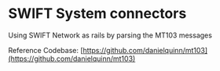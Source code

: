 # SWIFT System connectors

Using SWIFT Network as rails by parsing the MT103 messages

Reference Codebase: [https://github.com/danielquinn/mt103](https://github.com/danielquinn/mt103)

